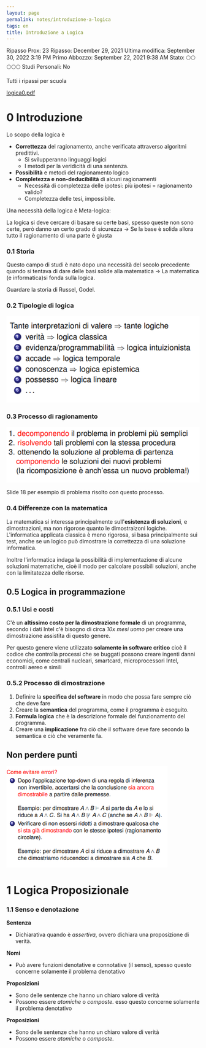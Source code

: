 ```yaml
---
layout: page
permalink: notes/introduzione-a-logica
tags: en
title: Introduzione a Logica
---
```


Ripasso Prox: 23
Ripasso: December 29, 2021
Ultima modifica: September 30, 2022 3:19 PM
Primo Abbozzo: September 22, 2021 9:38 AM
Stato: 🌕🌕🌕🌕🌕
Studi Personali: No

Tutti i ripassi per scuola

[logica0.pdf](Introduzione%20a%20Logica%2028233c6cf8fe409e84e13237ededa891/logica0.pdf)

# 0 Introduzione

Lo scopo della logica è

- **Correttezza** del ragionamento, anche verificata attraverso algoritmi predittivi.
    - Si svilupperanno linguaggi logici
    - I metodi per la veridicità di una sentenza.
- **Possibilità** e metodi del ragionamento logico
- **Completezza e non-deducibilità** di alcuni ragionamenti
    - Necessità di completezza delle ipotesi: più ipotesi = ragionamento valido?
    - Completezza delle tesi, impossibile.

Una necessità della logica è Meta-logica:

La logica si deve cercare di basare su certe basi, spesso queste non sono certe, però danno un certo grado di sicurezza → Se la base è solida allora tutto il ragionamento di una parte è giusta

### 0.1 Storia

Questo campo di studi è nato dopo una necessità del secolo precedente quando si tentava di dare delle basi solide alla matematica → La matematica (e informatica)si fonda sulla logica.

Guardare la storia di Russel, Godel.

### 0.2 Tipologie di logica

<img src="/images/notes/image/universita/ex-notion/Introduzione a Logica/Untitled.png" alt="image/universita/ex-notion/Introduzione a Logica/Untitled">

### 0.3 Processo di ragionamento

<img src="/images/notes/image/universita/ex-notion/Introduzione a Logica/Untitled 1.png" alt="image/universita/ex-notion/Introduzione a Logica/Untitled 1">

Slide 18 per esempio di problema risolto con questo processo.

### 0.4 Differenze con la matematica

La matematica si interessa principalmente sull'**esistenza di soluzioni**, e dimostrazioni, ma non rigorose quanto le dimostraizoni logiche. L'informatica applicata classica è meno rigorosa, si basa principalmente sui test, anche se un logico può dimostrare la correttezza di una soluzione informatica.

Inoltre l'informatica indaga la possibilità di implementazione di alcune soluzioni matematiche, cioè il modo per calcolare possibili soluzioni, anche con la limitatezza delle risorse.

## 0.5 Logica in programmazione

### 0.5.1 Usi e costi

C'è un **altissimo costo per la dimostrazione formale** di un programma, secondo i dati Intel c'è bisogno di circa *10x mesi uomo* per creare una dimostrazione assistita di questo genere.

Per questo genere viene utilizzato **solamente in software critico** cioè il codice che controlla processi che se buggati possono creare ingenti danni economici, come centrali nucleari, smartcard, microprocessori Intel, controlli aereo e simili

### 0.5.2 Processo di dimostrazione

1. Definire la **specifica del software** in modo che possa fare sempre ciò che deve fare
2. Creare la **semantica** del programma, come il programma è eseguito.
3. **Formula logica** che è la descrizione formale del funzionamento del programma.
4. Creare una **implicazione** fra ciò che il software deve fare secondo la semantica e ciò che veramente fa.

## Non perdere punti

<img src="/images/notes/image/universita/ex-notion/Introduzione a Logica/Untitled 2.png" alt="image/universita/ex-notion/Introduzione a Logica/Untitled 2">

# 1 Logica Proposizionale

### 1.1 Senso e denotazione

**Sentenza**

- Dichiarativa quando è *assertiva*, ovvero dichiara una proposizione di verità.

**Nomi**

- Può avere funzioni denotative e connotative (il senso), spesso questo concerne solamente il problema denotativo

**Proposizioni**

- Sono delle sentenze che hanno un chiaro valore di verità
- Possono essere *atomiche* o *composte.*
esso questo concerne solamente il problema denotativo

**Proposizioni**

- Sono delle sentenze che hanno un chiaro valore di verità
- Possono essere *atomiche* o *composte.*